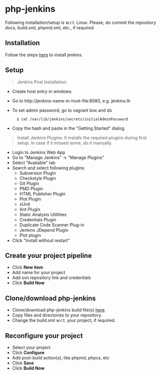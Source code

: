 # php-jenkins

Following installation/setup is w.r.t. Linux.
Please, do commit the repository docs, build.xml, phpmd.xml, etc., if required.

## Installation
Follow the steps [here](https://jenkins.io/doc/book/installing/#linux) to install jenkins.

## Setup

> Jenkins Post Installation:

* Create host entry in windows.
* Go to http://jenkins-name-in-host-file:8080, e.g. jenkins.lh
* To set admin password, go to vagrant box and do

        $ cat /var/lib/jenkins/secrets/initialAdminPassword
* Copy the hash and paste in the "Getting Started" dialog.

> Install Jenkins Plugins:
It installs the required plugins during first setup.
In case if it missed some, do it manually.
* Login to Jenkins Web App
* Go to "Manage Jenkins" -> "Manage Plugins"
* Select "Available" tab
* Search and select following plugins:
    * Subversion Plugin
    * Checkstyle Plugin
    * Git Plugin
    * PMD Plugin
    * HTML Publisher Plugin
    * Plot Plugin
    * xUnit
    * Ant Plugin  
    * Static Analysis Utitlities  
    * Credentials Plugin  
    * Duplicate Code Scanner Plug-in  
    * Jenkins JDepend Plugin  
    * Plot plugin  
* Click "Install without restart"

## Create your project  pipeline
* Click **New item**
* Add name for your project
* Add svn repository link and credentials
* Click **Build Now**

## Clone/download php-jenkins
* Clone/download php-jenkins build file(s) [here](https://github.com/DXBlr/php-jenkins).
* Copy files and directories to your repository.
* Change the build.xml w.r.t. your project, if required.
 
## Reconfigure your project 
* Select your project
* Click **Configure**
* Add post-build action(s), like phpmd, phpcs, etc
* Click **Save**
* Click **Build Now**


